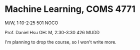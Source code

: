 # Machine Learning, COMS 4771
M/W, 1:10-2:25
501 NOCO

Prof. Daniel Hsu
OH:
M, 2:30-3:30
426 MUDD

I'm planning to drop the course, so I won't write more.
